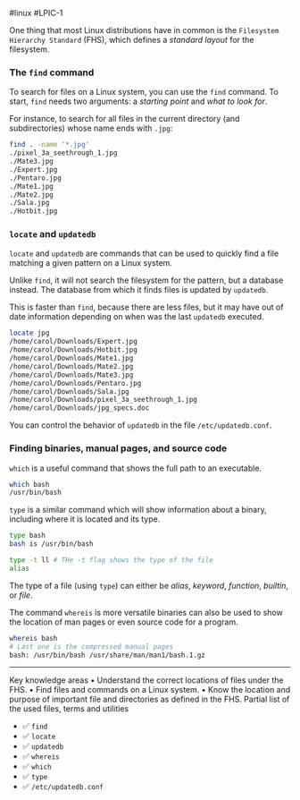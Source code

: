 #linux #LPIC-1 


One thing that most Linux distributions have in common is the `Filesystem Hierarchy Standard` (FHS), which defines a *standard layout* for the filesystem.

### The `find` command
To search for files on a Linux system, you can use the `find` command. To start, `find` needs two arguments: a *starting point* and *what to look for*.

For instance, to search for all files in the current directory (and subdirectories) whose name ends with `.jpg`:

```bash
find . -name '*.jpg'
./pixel_3a_seethrough_1.jpg
./Mate3.jpg
./Expert.jpg
./Pentaro.jpg
./Mate1.jpg
./Mate2.jpg
./Sala.jpg
./Hotbit.jpg
```
### `locate` and `updatedb`
`locate` and `updatedb` are commands that can be used to quickly find a file matching a given pattern on a Linux system.

Unlike `find`, it will not search the filesystem for the pattern, but a database instead. The database from which it finds files is updated by `updatedb`.

This is faster than `find`, because there are less files, but it may have out of date information depending on when was the last `updatedb` executed.

```bash
locate jpg
/home/carol/Downloads/Expert.jpg
/home/carol/Downloads/Hotbit.jpg
/home/carol/Downloads/Mate1.jpg
/home/carol/Downloads/Mate2.jpg
/home/carol/Downloads/Mate3.jpg
/home/carol/Downloads/Pentaro.jpg
/home/carol/Downloads/Sala.jpg
/home/carol/Downloads/pixel_3a_seethrough_1.jpg
/home/carol/Downloads/jpg_specs.doc
```
You can control the behavior of `updatedb` in the file `/etc/updatedb.conf`.

### Finding binaries, manual pages, and source code
`which` is a useful command that shows the full path to an executable.

```bash
which bash
/usr/bin/bash
```
`type` is a similar command which will show information about a binary, including where it is located and its type.

```bash
type bash
bash is /usr/bin/bash

type -t ll # THe -t flag shows the type of the file
alias
```
The type of a file (using `type`) can either be *alias*, *keyword*, *function*, *builtin*, or *file*.

The command `whereis` is more versatile binaries can also be used to show the location of man pages or even source code for a program.

```bash
whereis bash
# Last one is the compressed manual pages
bash: /usr/bin/bash /usr/share/man/man1/bash.1.gz 
```

---

Key knowledge areas
• Understand the correct locations of files under the FHS.
• Find files and commands on a Linux system.
• Know the location and purpose of important file and directories as defined in the FHS.
Partial list of the used files, terms and utilities
- ✅ `find`
- ✅ `locate`
- ✅ `updatedb`
- ✅ `whereis`
- ✅ `which`
- ✅ `type`
- ✅ `/etc/updatedb.conf`
